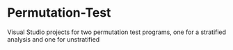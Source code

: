 # Permutation-Test
Visual Studio projects for two permutation test programs, one for a stratified analysis and one for unstratified
